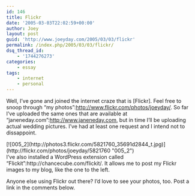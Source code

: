 ```yaml
---
id: 146
title: Flickr
date: '2005-03-03T22:02:59+00:00'
author: Joey
layout: post
guid: 'http://www.joeyday.com/2005/03/03/flickr'
permalink: /index.php/2005/03/03/flickr/
dsq_thread_id:
    - '1744276273'
categories:
    - essay
tags:
    - internet
    - personal
---
```


Well, I’ve gone and joined the internet craze that is \[Flickr\]. Feel free to snoop through “my photos”:http://www.flickr.com/photos/joeyday/. So far I’ve uploaded the same ones that are available at “janeneday.com”:http://www.janeneday.com, but in time I’ll be uploading actual wedding pictures. I’ve had at least one request and I intend not to dissappoint.

<div class="lpic">[![005_2](http://photos3.flickr.com/5821760_35691d2844_t.jpg)](http://flickr.com/photos/joeyday/5821760 "005_2")</div>I’ve also installed a WordPress extension called “Flickit”:http://chancecube.com/flickit/. It allows me to post my Flickr images to my blog, like the one to the left.

Anyone else using Flickr out there? I’d love to see your photos, too. Post a link in the comments below.